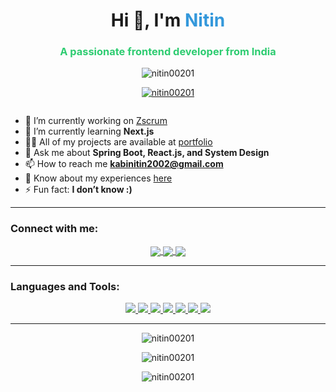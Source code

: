 <!-- Centered Header -->
<h1 align="center">Hi 👋, I'm <span style="color: #3498db;">Nitin</span></h1>
<h3 align="center" style="color: #2ecc71;">A passionate frontend developer from India</h3>

<!-- Profile Views and Trophy -->
<p align="center">
  <img src="https://komarev.com/ghpvc/?username=nitin00201&label=Profile%20views&color=0e75b6&style=flat" alt="nitin00201" />
</p>
<p align="center">
  <a href="https://github.com/ryo-ma/github-profile-trophy"><img src="https://github-profile-trophy.vercel.app/?username=nitin00201&theme=onedark" alt="nitin00201" /></a>
</p>

<!-- Introduction -->
<p align="center"> 
  <a href="https://twitter.com/" target="blank">
    <img src="https://img.shields.io/twitter/follow/?logo=twitter&style=for-the-badge" alt="" />
  </a>
</p>

- 🔭 I’m currently working on [Zscrum](https://github.com/yourusername/zscrum-app)
- 🌱 I’m currently learning **Next.js**
- 👨‍💻 All of my projects are available at [portfolio](https://yourportfolio.com)
- 💬 Ask me about **Spring Boot, React.js, and System Design**
- 📫 How to reach me **kabinitin2002@gmail.com**
- 📄 Know about my experiences [here](https://your-resume-link.com)
- ⚡ Fun fact: **I don’t know :)**

---

<!-- Connect with me -->
<h3 align="left">Connect with me:</h3>
<p align="center">
  <a href="https://linkedin.com/in/nitin-kabi-980532247" target="blank">
    <img align="center" src="https://img.shields.io/badge/LinkedIn-0077B5?style=for-the-badge&logo=linkedin&logoColor=white" />
  </a>
  <a href="https://www.leetcode.com/nitinkabi" target="blank">
    <img align="center" src="https://img.shields.io/badge/LeetCode-FFA116?style=for-the-badge&logo=leetcode&logoColor=white" />
  </a>
  <a href="https://auth.geeksforgeeks.org/user/nitinkabi" target="blank">
    <img align="center" src="https://img.shields.io/badge/GeeksforGeeks-0F9D58?style=for-the-badge&logo=geeksforgeeks&logoColor=white" />
  </a>
</p>

---

<!-- Languages and Tools -->
<h3 align="left">Languages and Tools:</h3>
<p align="center"> 
  <a href="https://getbootstrap.com" target="_blank" rel="noreferrer">
    <img src="https://img.shields.io/badge/Bootstrap-7952B3?style=for-the-badge&logo=bootstrap&logoColor=white" />
  </a>
  <a href="https://www.w3schools.com/css/" target="_blank" rel="noreferrer">
    <img src="https://img.shields.io/badge/CSS3-1572B6?style=for-the-badge&logo=css3&logoColor=white" />
  </a>
  <a href="https://www.docker.com/" target="_blank" rel="noreferrer">
    <img src="https://img.shields.io/badge/Docker-2496ED?style=for-the-badge&logo=docker&logoColor=white" />
  </a>
  <a href="https://git-scm.com/" target="_blank" rel="noreferrer">
    <img src="https://img.shields.io/badge/Git-F05032?style=for-the-badge&logo=git&logoColor=white" />
  </a>
  <a href="https://www.w3.org/html/" target="_blank" rel="noreferrer">
    <img src="https://img.shields.io/badge/HTML5-E34F26?style=for-the-badge&logo=html5&logoColor=white" />
  </a>
  <a href="https://www.java.com" target="_blank" rel="noreferrer">
    <img src="https://img.shields.io/badge/Java-ED8B00?style=for-the-badge&logo=java&logoColor=white" />
  </a>
  <a href="https://developer.mozilla.org/en-US/docs/Web/JavaScript" target="_blank" rel="noreferrer">
    <img src="https://img.shields.io/badge/JavaScript-F7DF1E?style=for-the-badge&logo=javascript&logoColor=black" />
  </a>
  <!-- Add more icons as necessary -->
</p>

---

<!-- GitHub Stats -->
<p align="center">
  <img src="https://github-readme-stats.vercel.app/api/top-langs?username=nitin00201&show_icons=true&theme=radical&locale=en&layout=compact" alt="nitin00201" />
</p>

<p align="center">
  <img src="https://github-readme-stats.vercel.app/api?username=nitin00201&show_icons=true&theme=radical&locale=en" alt="nitin00201" />
</p>

<p align="center">
  <img src="https://github-readme-streak-stats.herokuapp.com/?user=nitin00201&theme=radical" alt="nitin00201" />
</p>

